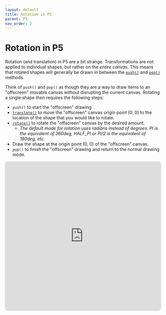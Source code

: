 ```yaml
---
layout: default
title: Rotation in P5
parent: P5
nav_order: 2
---
```

# Rotation in P5
Rotation (and translation) in P5 are a bit strange. Transformations are not applied to individual shapes, but rather on the *entire canvas.* This means that rotated shapes will generally be drawn in between the [`push()`](https://p5js.org/reference/#/p5/push) and [`pop()`](https://p5js.org/reference/#/p5/pop) methods.

Think of `push()` and `pop()` as though they are a way to draw items to an "offscreen" movable canvas without disrupting the current canvas. Rotating a single shape then requires the following steps:
- `push()` to start the "offscreen" drawing
- [`translate()`](https://p5js.org/reference/#/p5/translate) to move the "offscreen" canvas origin point (0, 0) to the location of the shape that you would like to rotate.
- [`rotate()`](https://p5js.org/reference/#/p5/rotate) to rotate the "offscreen" canvas by the desired amount.
  - *The default mode for rotation uses radians instead of degrees. PI is the equivalent of 360deg, HALF_PI or PI/2 is the equivalent of 180deg, etc.*
- Draw the shape at the origin point (0, 0) of the "offscreen" canvas.
- `pop()` to finish the "offscreen" drawing and return to the normal drawing mode.

<iframe src="https://replit.com/@sheffie/IMS322-P5-Rotate?embed=true" width="100%" height="480" style="border: none; border-radius: 8px; box-shadow: 0 1px 3px rgba(0,0,0,0.12), 0 1px 2px rgba(0,0,0,0.24);"></iframe>
